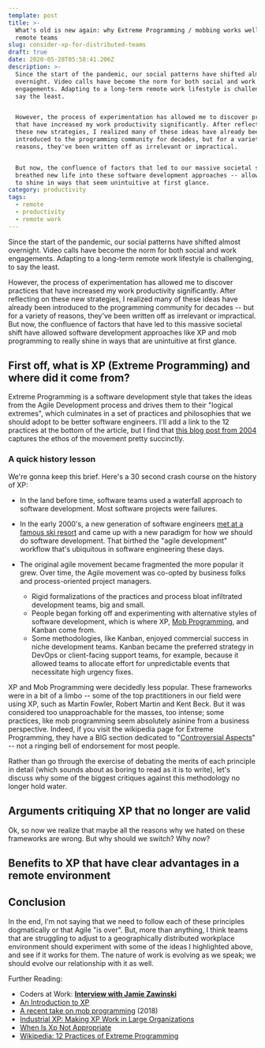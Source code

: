 ```yaml
---
template: post
title: >-
  What's old is new again: why Extreme Programming / mobbing works well for
  remote teams
slug: consider-xp-for-distributed-teams
draft: true
date: 2020-05-28T05:58:41.206Z
description: >-
  Since the start of the pandemic, our social patterns have shifted almost
  overnight. Video calls have become the norm for both social and work
  engagements. Adapting to a long-term remote work lifestyle is challenging, to
  say the least. 


  However, the process of experimentation has allowed me to discover practices
  that have increased my work productivity significantly. After reflecting on
  these new strategies, I realized many of these ideas have already been
  introduced to the programming community for decades, but for a variety of
  reasons, they've been written off as irrelevant or impractical. 


  But now, the confluence of factors that led to our massive societal shift have
  breathed new life into these software development approaches -- allowing them
  to shine in ways that seem unintuitive at first glance.
category: productivity
tags:
  - remote
  - productivity
  - remote work
---
```

Since the start of the pandemic, our social patterns have shifted almost overnight. Video calls have become the norm for both social and work engagements. Adapting to a long-term remote work lifestyle is challenging, to say the least. 

However, the process of experimentation has allowed me to discover practices that have increased my work productivity significantly. After reflecting on these new strategies, I realized many of these ideas have already been introduced to the programming community for decades -- but for a variety of reasons, they've been written off as irrelevant or impractical. But now, the confluence of factors that have led to this massive societal shift have allowed software development approaches like XP and mob programming to really shine in ways that are unintuitive at first glance. 

## First off, what is XP (Extreme Programming) and where did it come from?

Extreme Programming is a software development style that takes the ideas from the Agile Development process and drives them to their "logical extremes", which culminates in a set of practices and philosophies that we should adopt to be better software engineers. I'll add a link to the 12 practices at the bottom of the article, but I find that [this blog post from 2004](https://web.archive.org/web/20120101190943/http://www.satyakomatineni.com/akc/display?url=DisplayNoteIMPURL&reportId=862&ownerUserId=satya) captures the ethos of the movement pretty succinctly. 

### A quick history lesson

We're gonna keep this brief. Here's a 30 second crash course on the history of XP:

* In the land before time, software teams used a waterfall approach to software development. Most software projects were failures.
* In the early 2000's, a new generation of software engineers [met at a famous ski resort](https://agilemanifesto.org/history.html) and came up with a new paradigm for how we should do software development. That birthed the "agile development" workflow that's ubiquitous in software engineering these days.
* The original agile movement became fragmented the more popular it grew. Over time, the Agile movement was co-opted by business folks and process-oriented project managers.

  * Rigid formalizations of the practices and process bloat infiltrated development teams, big and small. 
  * People began forking off and experimenting with alternative styles of software development, which is where XP, [Mob Programming](https://en.wikipedia.org/wiki/Mob_programming#:~:text=Mob%20programming%20(informally%20mobbing)%20is,code%20at%20the%20same%20time.), and Kanban come from.
  * Some methodologies, like Kanban, enjoyed commercial success in niche development teams. Kanban became the preferred strategy in DevOps or client-facing support teams, for example, because it allowed teams to allocate effort for unpredictable events that necessitate high urgency fixes.

XP and Mob Programming were decidedly less popular. These frameworks were in a bit of a limbo -- some of the top practitioners in our field were using XP, such as Martin Fowler, Robert Martin and Kent Beck. But it was considered too unapproachable for the masses, too intense; some practices, like  mob programming seem absolutely asinine from a business perspective. Indeed, if you visit the wikipedia page for Extreme Programming, they have a BIG section dedicated to "[Controversial Aspects](https://en.wikipedia.org/wiki/Extreme_programming#Controversial_aspects)" -- not a ringing bell of endorsement for most people. 

Rather than go through the exercise of debating the merits of each principle in detail (which sounds about as boring to read as it is to write), let's discuss why some of the biggest critiques against this methodology no longer hold water.

## Arguments critiquing XP that no longer are valid

Ok, so now we realize that maybe all the reasons why we hated on these frameworks are wrong. But why should we switch? Why *now*?

## Benefits to XP that have clear advantages in a remote environment

## Conclusion

In the end, I'm not saying that we need to follow each of these principles dogmatically or that Agile "is over". But, more than anything, I think teams that are struggling to adjust to a geographically distributed workplace environment should experiment with some of the ideas I highlighted above, and see if it works for them. The nature of work is evolving as we speak; we should evolve our relationship with it as well.





Further Reading:

* Coders at Work: **[Interview with Jamie Zawinski](https://github.com/ndina/acm/blob/master/coders-at-work.pdf)**
* [An Introduction to XP](https://www.agilealliance.org/glossary/xp/#q=~(infinite~false~filters~(postType~(~'post~'aa_book~'aa_event_session~'aa_experience_report~'aa_glossary~'aa_research_paper~'aa_video)~tags~(~'xp))~searchTerm~'~sort~false~sortDirection~'asc~page~1))
*  [A recent take on mob programming](https://www.remotemobprogramming.org) (2018)
* [Industrial XP: Making XP Work in Large Organizations](http://citeseerx.ist.psu.edu/viewdoc/download?doi=10.1.1.694.2506&rep=rep1&type=pdf#:~:text=Industrial%20XP%20(IXP)%20is%20a,often%20face%20when%20implementing%20XP.)
* [When Is Xp Not Appropriate](http://wiki.c2.com/?WhenIsXpNotAppropriate) 
* [Wikipedia: 12 Practices of Extreme Programming](https://en.wikipedia.org/wiki/Extreme_programming_practices)